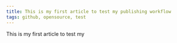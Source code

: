 ```yaml
---
title: This is my first article to test my publishing workflow
tags: github, opensource, test
---
```


This is my first article to test my 